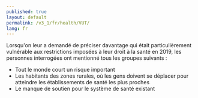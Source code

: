 ```yaml
---
published: true
layout: default
permalink: /v3_1/fr/health/VUT/
lang: fr
---
```

Lorsqu'on leur a demandé de préciser davantage qui était particulièrement vulnérable aux restrictions imposées à leur droit à la santé en 2019, les personnes interrogées ont mentionné tous les groupes suivants :

-	Tout le monde court un risque important
-	Les habitants des zones rurales, où les gens doivent se déplacer pour atteindre les établissements de santé les plus proches
-	Le manque de soutien pour le système de santé existant
